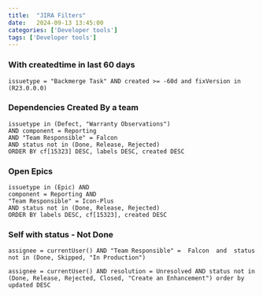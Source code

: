```yaml
---
title:  "JIRA Filters"
date:   2024-09-13 13:45:00
categories: ['Developer tools']
tags: ['Developer tools']
---
```


### With createdtime in last 60 days

```jql
issuetype = "Backmerge Task" AND created >= -60d and fixVersion in (R23.0.0.0)
```

### Dependencies Created By a team

```jql
issuetype in (Defect, "Warranty Observations") 
AND component = Reporting 
AND "Team Responsible" = Falcon 
AND status not in (Done, Release, Rejected) 
ORDER BY cf[15323] DESC, labels DESC, created DESC
```

### Open Epics

```jql
issuetype in (Epic) AND 
component = Reporting AND 
"Team Responsible" = Icon-Plus 
AND status not in (Done, Release, Rejected) 
ORDER BY labels DESC, cf[15323], created DESC
```

### Self with status - Not Done

```jql
assignee = currentUser() AND "Team Responsible" =  Falcon  and  status not in (Done, Skipped, "In Production")
```

```jql
assignee = currentUser() AND resolution = Unresolved AND status not in (Done, Release, Rejected, Closed, "Create an Enhancement") order by updated DESC
```